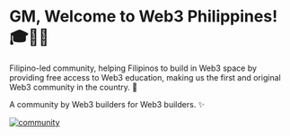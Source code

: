# GM, Welcome to Web3 Philippines! 🎓💖🌿

Filipino-led community, helping Filipinos to build in Web3 space by providing free access to Web3 education, making us the first and original Web3 community in the country. 💪

A community by Web3 builders for Web3 builders. ✨

[![community](https://discordapp.com/api/guilds/970915199617990707/widget.png?style=banner2)](https://web3philippines.org/discord)
